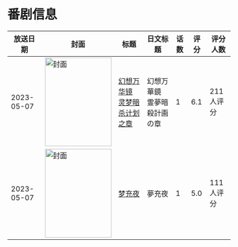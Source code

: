 # 番剧信息

|放送日期|封面|标题|日文标题|话数|评分|评分人数|
|---|---|---|---|---|---|---|
|2023-05-07|<img src="//lain.bgm.tv/pic/cover/c/ac/52/429899_3453I.jpg" alt="封面" style="width:150px;height:200px;object-fit:cover;">|[幻想万华镜 灵梦暗杀计划之章](https://bangumi.tv/subject/429899)|幻想万華鏡 霊夢暗殺計画の章|1|6.1|211人评分|
|2023-05-07|<img src="//lain.bgm.tv/pic/cover/c/c7/28/434404_RBYJx.jpg" alt="封面" style="width:150px;height:200px;object-fit:cover;">|[梦充夜](https://bangumi.tv/subject/434404)|夢充夜|1|5.0|111人评分|
